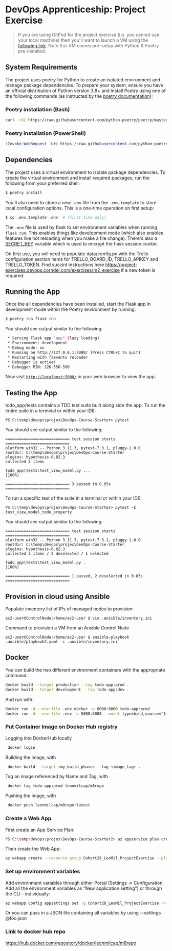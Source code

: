 # DevOps Apprenticeship: Project Exercise

> If you are using GitPod for the project exercise (i.e. you cannot use your local machine) then you'll want to launch a VM using the [following link](https://gitpod.io/#https://github.com/CorndelWithSoftwire/DevOps-Course-Starter). Note this VM comes pre-setup with Python & Poetry pre-installed.

## System Requirements

The project uses poetry for Python to create an isolated environment and manage package dependencies. To prepare your system, ensure you have an official distribution of Python version 3.8+ and install Poetry using one of the following commands (as instructed by the [poetry documentation](https://python-poetry.org/docs/#system-requirements)):

### Poetry installation (Bash)

```bash
curl -sSL https://raw.githubusercontent.com/python-poetry/poetry/master/install-poetry.py | python -
```

### Poetry installation (PowerShell)

```powershell
(Invoke-WebRequest -Uri https://raw.githubusercontent.com/python-poetry/poetry/master/install-poetry.py -UseBasicParsing).Content | python -
```

## Dependencies

The project uses a virtual environment to isolate package dependencies. To create the virtual environment and install required packages, run the following from your preferred shell:

```bash
$ poetry install
```

You'll also need to clone a new `.env` file from the `.env.template` to store local configuration options. This is a one-time operation on first setup:

```bash
$ cp .env.template .env  # (first time only)
```

The `.env` file is used by flask to set environment variables when running `flask run`. This enables things like development mode (which also enables features like hot reloading when you make a file change). There's also a [SECRET_KEY](https://flask.palletsprojects.com/en/1.1.x/config/#SECRET_KEY) variable which is used to encrypt the flask session cookie.

On first use, you will need to populate data/config.py with the Trello configuration section items for TRELLO_BOARD_ID, TRELLO_APIKEY and TRELLO_TOKEN. Find succint instructions here https://project-exercises.devops.corndel.com/exercises/m2_exercise if a new token is required.

## Running the App

Once the all dependencies have been installed, start the Flask app in development mode within the Poetry environment by running:
```bash
$ poetry run flask run
```

You should see output similar to the following:
```bash
 * Serving Flask app "app" (lazy loading)
 * Environment: development
 * Debug mode: on
 * Running on http://127.0.0.1:5000/ (Press CTRL+C to quit)
 * Restarting with fsevents reloader
 * Debugger is active!
 * Debugger PIN: 226-556-590
```
Now visit [`http://localhost:5000/`](http://localhost:5000/) in your web browser to view the app.

## Testing the App

todo_app/tests contains a TDD test suite built along side the app.  To run the entire suite in a terminal or within your IDE: 

    PS C:\temp\devops\projex\DevOps-Course-Starter> pytest

You should see output similar to the following:

    ============================ test session starts ============================ 
    platform win32 -- Python 3.11.3, pytest-7.3.1, pluggy-1.0.0
    rootdir: C:\temp\devops\projex\DevOps-Course-Starter
    plugins: hypothesis-6.82.3
    collected 3 items

    todo_app\tests\test_view_model.py ...                                                                                                                                                                    [100%] 

    ============================ 3 passed in 0.05s ============================ 

To run a specific test of the suite in a terminal or within your IDE: 

    PS C:\temp\devops\projex\DevOps-Course-Starter> pytest -k test_view_model_todo_property 

You should see output similar to the following:

    ============================ test session starts ============================ 
    platform win32 -- Python 3.11.3, pytest-7.3.1, pluggy-1.0.0
    rootdir: C:\temp\devops\projex\DevOps-Course-Starter
    plugins: hypothesis-6.82.3
    collected 3 items / 2 deselected / 1 selected

    todo_app\tests\test_view_model.py .                                                                                                                                                                      [100%] 

    ============================ 1 passed, 2 deselected in 0.03s ============================ 

## Provision in cloud using Ansible 

Populate inventory list of IPs of managed nodes to provision:

    ec2-user@ControlNode:/home/ec2-user $ vim .ansible/inventory.ini

Command to provision a VM from an Ansible Control Node

    ec2-user@ControlNode:/home/ec2-user $ ansible-playbook .ansible/playbook2.yaml -i .ansible/inventory.ini


## Docker

You can build the two different environment containers with the appropriate command:
```bash
docker build --target production --tag todo-app:prod .
docker build --target development --tag todo-app:dev .
```
And run with:
```bash
docker run -d --env-file .env.docker -p 8000:8000 todo-app:prod
docker run -d --env-file .env -p 5000:5000 --mount type=bind,source="$(pwd)"/todo_app,target=/app/todo_app todo-app:dev 
```

### Put Container Image on Docker Hub registry

Logging into DockerHub locally
```bash 
 docker login
 ```

Building the image, with
```bash 
 docker build --target <my_build_phase> --tag <image_tag> .
```

Tag an image referenced by Name and Tag, with
```bash 
 docker tag todo-app:prod leonmilcap/m8repo
```

Pushing the image, with
```bash 
 docker push leonmilcap/m8repo:latest
 ```

 ### Create a Web App

 First create an App Service Plan: 
 ```bash
 PS C:\temp\devops\projex\DevOps-Course-Starter2> az appservice plan create --resource-group Cohort28_LeoMil_ProjectExercise -n M8appservice_plan_name2 --sku B1 --is-linux
 ```
Then create the Web App: 
```bash 
az webapp create --resource-group Cohort28_LeoMil_ProjectExercise --plan M8appservice_plan_name2 --name M8webapp2 --deployment-container-image-name docker.io/leonmilcap/m8repo:latest
```
### Set up environment variables

Add environment variables through either Portal (Settings -> Configuration.  Add all the environment variables as “New application setting”) or through the CLI - individually:
```bash
az webapp config appsettings set -g Cohort28_LeoMil_ProjectExercise -n M8webapp2 --settings FLASK_APP=todo_app/app.
```
Or you can pass in a JSON file containing all variables by using --settings @foo.json


### Link to docker hub repo

https://hub.docker.com/repository/docker/leonmilcap/m8repo